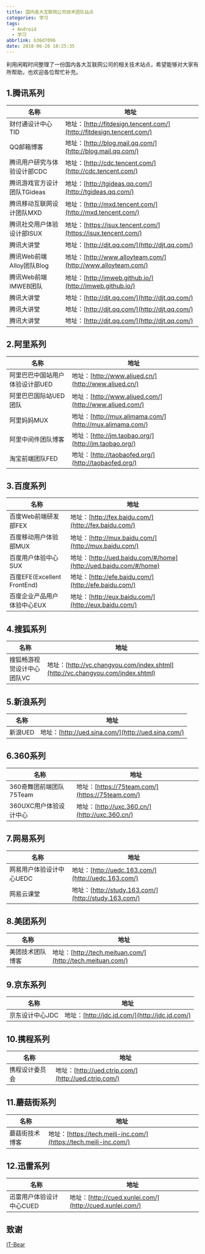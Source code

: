 ```yaml
---
title: 国内各大互联网公司技术团队站点
categories: 学习
tags:
  - Android
  - 学习
abbrlink: b36d7096
date: 2018-06-26 18:25:35
---
```


利用闲暇时间整理了一份国内各大互联网公司的相关技术站点，希望能够对大家有所帮助，也欢迎各位帮忙补充。

## 1.腾讯系列 ##
| 名称 |地址|
| --------------------------- | -------------------------------------------------------------------- |
| 财付通设计中心TID           | 地址：[http://fitdesign.tencent.com/](http://fitdesign.tencent.com/) |
| QQ邮箱博客                  | 地址：[http://blog.mail.qq.com/](http://blog.mail.qq.com/)           |
| 腾讯用户研究与体验设计部CDC | 地址：[http://cdc.tencent.com/](http://cdc.tencent.com/)             |
| 腾讯游戏官方设计团队TGideas | 地址：[http://tgideas.qq.com/](http://tgideas.qq.com/)               |
| 腾讯移动互联网设计团队MXD   | 地址：[http://mxd.tencent.com/](http://mxd.tencent.com/)             |
| 腾讯社交用户体验设计部ISUX  | 地址：[https://isux.tencent.com/](https://isux.tencent.com/)         |
| 腾讯大讲堂                  | 地址：[http://djt.qq.com/](http://djt.qq.com/)                       |
| 腾讯Web前端Alloy团队Blog    | 地址：[http://www.alloyteam.com/](http://www.alloyteam.com/)         |
| 腾讯Web前端IMWEB团队        | 地址：[http://imweb.github.io/](http://imweb.github.io/)             |
| 腾讯大讲堂                  | 地址：[http://djt.qq.com/](http://djt.qq.com/)                       |
| 腾讯大讲堂                  | 地址：[http://djt.qq.com/](http://djt.qq.com/)                       |
| 腾讯大讲堂                  | 地址：[http://djt.qq.com/](http://djt.qq.com/)                       |

## 2.阿里系列 ##
| 名称 |地址|
| ------------------------------- | -------------------------------------------------------- |
| 阿里巴巴中国站用户体验设计部UED | 地址：[http://www.aliued.cn/](http://www.aliued.cn/)     |
| 阿里巴巴国际站UED团队           | 地址：[http://www.aliued.com/](http://www.aliued.com/)   |
| 阿里妈妈MUX                     | 地址：[http://mux.alimama.com/](http://mux.alimama.com/) |
| 阿里中间件团队博客              | 地址：[http://jm.taobao.org/](http://jm.taobao.org/)     |
| 淘宝前端团队FED                 | 地址：[http://taobaofed.org/](http://taobaofed.org/)     |

## 3.百度系列 ##
| 名称 |地址|
| --------------------------- | ---------------------------------------------------------------- |
| 百度Web前端研发部FEX        | 地址：[http://fex.baidu.com/](http://fex.baidu.com/)             |
| 百度移动用户体验部MUX       | 地址：[http://mux.baidu.com/](http://mux.baidu.com/)             |
| 百度用户体验中心SUX         | 地址：[http://ued.baidu.com/#/home](http://ued.baidu.com/#/home) |
| 百度EFE(Excellent FrontEnd) | 地址：[http://efe.baidu.com/](http://efe.baidu.com/)             |
| 百度企业产品用户体验中心EUX | 地址：[http://eux.baidu.com/](http://eux.baidu.com/)             |

## 4.搜狐系列 ##
| 名称 |地址|
| -------------------------- | ------------------------------------------------------------------------------- |
| 搜狐畅游视觉设计中心团队VC | 地址：[http://vc.changyou.com/index.shtml](http://vc.changyou.com/index.shtml)  |

## 5.新浪系列 ##
| 名称 |地址|
| ------- | -------------------------------------------------- |
| 新浪UED | 地址：[http://ued.sina.com/](http://ued.sina.com/) |

## 6.360系列 ##
| 名称 |地址|
| ----------------------- | ------------------------------------------------ |
| 360奇舞团前端团队75Team | 地址：[https://75team.com/](https://75team.com/) |
| 360UXC用户体验设计中心  | 地址：[http://uxc.360.cn/](http://uxc.360.cn/)   |

## 7.网易系列 ##
| 名称 |地址|
| ------------------------ | ---------------------------------------------------- |
| 网易用户体验设计中心UEDC | 地址：[http://uedc.163.com/](http://uedc.163.com/)   |
| 网易云课堂               | 地址：[http://study.163.com/](http://study.163.com/) |

## 8.美团系列 ##
| 名称 |地址|
| ---------------- | ---------------------------------------------------------- |
| 美团技术团队博客 | 地址：[http://tech.meituan.com/](http://tech.meituan.com/) |

## 9.京东系列 ##
| 名称 |地址|
| --------------- | ---------------------------------------------- |
| 京东设计中心JDC | 地址：[http://jdc.jd.com/](http://jdc.jd.com/) |

## 10.携程系列 ##
| 名称 |地址|
| -------------- | ---------------------------------------------------- |
| 携程设计委员会 | 地址：[http://ued.ctrip.com/](http://ued.ctrip.com/) |

## 11.蘑菇街系列 ##
| 名称 |地址|
| -------------- | ---------------------------------------------------------------- |
| 蘑菇街技术博客 | 地址：[https://tech.meili-inc.com/](https://tech.meili-inc.com/) |

## 12.迅雷系列 ##
| 名称 |地址|
| ------------------------ | -------------------------------------------------------- |
| 迅雷用户体验设计中心CUED | 地址：[http://cued.xunlei.com/](http://cued.xunlei.com/) |

## 致谢 ##
[IT-Bear](https://www.cnblogs.com/IT-Bear/p/5566506.html)

